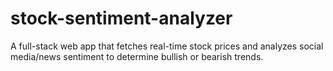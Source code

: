 # stock-sentiment-analyzer
A full-stack web app that fetches real-time stock prices and analyzes social media/news sentiment to determine bullish or bearish trends.
